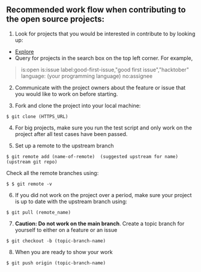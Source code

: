 ## Recommended work flow when contributing to the open source projects:

1. Look for projects that you would be interested in contribute to by looking up:
- [Explore](https://github.com/explore)
- Query for projects in the search box on the top left corner. For example, 
> is:open is:issue label:good-first-issue,"good first issue","hacktober" language: (your programming language) no:assignee

2. Communicate with the project owners about the feature or issue that you would like to work on before starting.

3. Fork and clone the project into your local machine:

` $ git clone (HTTPS_URL) ` 

4. For big projects, make sure you run the test script and only work on the project after all test cases have been passed.

5. Set up a remote to the upstream branch

` $ git remote add (name-of-remote)  (suggested upstream for name)  (upstream git repo) `

Check all the remote branches using:

` $ $ git remote -v `

6. If you did not work on the project over a period, make sure your project is up to date with the upstream branch using:

` $ git pull (remote_name) `

7.  **Caution: Do not work on the main branch**. Create a topic branch for yourself  to either on a feature or an issue

` $ git checkout -b (topic-branch-name) `

8. When you are ready to show your work

` $ git push origin (topic-branch-name) `